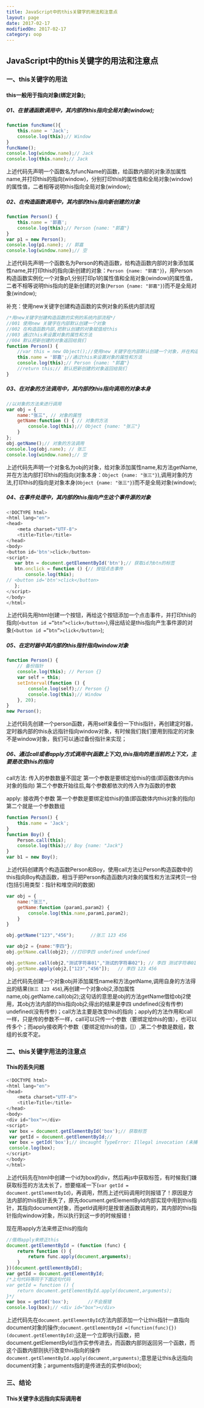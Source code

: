 ```yaml
---
title: JavaScript中的this关键字的用法和注意点
layout: page
date: 2017-02-17
modifiedOn: 2017-02-17
category: oop
---
```

## JavaScript中的this关键字的用法和注意点
### 一、this关键字的用法
#### this一般用于指向对象(绑定对象);
##### 01、在普通函数调用中，其内部的this指向全局对象(window);
```javascript
function funcName(){
    this.name = 'Jack';
    console.log(this);// Window
}
funcName();
console.log(window.name);// Jack
console.log(this.name);// Jack
```
上述代码先声明一个函数名为funcName的函数，给函数内部的对象添加属性name,并打印this的指向(window)，分别打印this的属性值和全局对象(window)的属性值，二者相等说明this指向全局对象(window);

##### 02、在构造函数调用中，其内部的this指向新创建的对象
```javascript
function Person() {
    this.name = '郭嘉';
    console.log(this);// Person {name: "郭嘉"}
}
var p1 = new Person();
console.log(p1.name); // 郭嘉
console.log(window.name);// 空
```
上述代码先声明一个函数名为Person的构造函数，给构造函数内部的对象添加属性name,并打印this的指向(新创建的对象：`Person {name: "郭嘉"}`)，用Person构造函数实例化一个对象p1,分别打印p1的属性值和全局对象(window)的属性值，二者不相等说明this指向的是新创建的对象(`Person {name: "郭嘉"}`)而不是全局对象(window);

补充：使用new关键字创建构造函数的实例对象的系统内部流程
```javascript
/*用new关键字创建构造函数的实例的系统内部流程*/
//001 使用new 关键字在内部默认创建一个对象
//002 在构造函数内部,把默认创建的对象赋值给this
//003 通过this来设置对象的属性和方法
//004 默认把新创建的对象返回给我们
function Person() {
    //var this = new Object();//使用new 关键字在内部默认创建一个对象，并在构造函数内部,把默认创建的对象赋值给this
    this.name = '郭嘉';//通过this来设置对象的属性和方法
    console.log(this);// Person {name: "郭嘉"}
    //return this;// 默认把新创建的对象返回给我们
}
```

##### 03、在对象的方法调用中，其内部的this指向调用的对象本身
```javascript
//以对象的方法来进行调用
var obj = {
    name:"张三", // 对象的属性
    getName:function () { // 对象的方法
        console.log(this);// Object {name: "张三"}
    }
};
obj.getName();// 对象的方法调用
console.log(obj.name); // 张三
console.log(window.name);// 空
```
上述代码先声明一个对象名为obj的对象，给对象添加属性name,和方法getName,并在方法内部打印this的指向(对象本身：`Object {name: "张三"}`),调用对象的方法,打印this的指向是对象本身(`Object {name: "张三"}`)而不是全局对象(window);

##### 04、在事件处理中，其内部的this指向产生这个事件源的对象
```javascript
<!DOCTYPE html>
<html lang="en">
<head>
    <meta charset="UTF-8">
    <title>Title</title>
</head>
<body>
<button id='btn'>click</button>
<script>
   var btn = document.getElementById('btn');// 获取id为btn的标签
   btn.onclick = function () {// 按钮点击事件
       console.log(this);
// <button id='btn'>click</button>
   };
</script>
</body>
</html>
```
上述代码先用html创建一个按钮，再给这个按钮添加一个点击事件，并打印this的指向(`<button id =”btn”>click</button>`),得出结论是this指向产生事件源的对象(`<button id =”btn”>click</button>`);

##### 05、在定时器中其内部的this指针指向window对象
```javascript
function Person() {
    // 备份指针
    console.log(this); // Person {}
    var self = this;
    setInterval(function () {
        console.log(self);// Person {}
        console.log(this);// Window
    }, 20);
}
new Person();
```
上述代码先创建一个person函数，再用self来备份一下this指针，再创建定时器，定时器内部的this永远指针指向window对象，有时候我们我们要用到指定的对象不是window对象，我们可以通过备份指针来实现；

##### 06、通过call或者apply方式调用中(函数上下文),this指向的是当前的上下文，主要是改变this的指向
call方法: 传入的参数数量不固定
第一个参数是要绑定给this的值(即函数体内this对象的指向)
第二个参数开始往后,每个参数都依次的传入作为函数的参数

apply: 接收两个参数
第一个参数是要绑定给this的值(即函数体内this对象的指向)
第二个就是一个参数数组
```javascript
function Person() {
    this.name = 'Jack';
}
function Boy() {
    Person.call(this);
    console.log(this);// Boy {name: "Jack"}
}
var b1 = new Boy();
```
上述代码创建两个构造函数Person和Boy，使用call方法让Person构造函数中的this指向Boy构造函数，相当于把Person构造函数内对象的属性和方法深拷贝一份(包括引用类型：指针和堆空间的数据)

```javascript
var obj = {
    name:"张三",
    getName:function (param1,param2) {
        console.log(this.name,param1,param2);
    }
}

obj.getName("123","456");      //张三 123 456

var obj2 = {name:"李四"};
obj.getName.call(obj2); //打印李四 undefined undefined

obj.getName.call(obj2,"测试字符串01","测试的字符串02"); // 李四 测试字符串01 测试的字符串02
obj.getName.apply(obj2,["123","456"]);   // 李四 123 456
```
上述代码先创建一个对象obj并添加属性name和方法getName,调用自身的方法得出的结果(`张三 123 456`),再创建一个对象obj2,添加属性name,obj.getName.call(obj2);这句话的意思是obj的方法getName借给obj2使用，其obj方法内部的this指向obj2;得出的结果是李四 undefined(没有传参)  undefined(没有传参)；call方法主要是改变this的指向；apply的方法作用和call一样，只是传的参数不一样，call可以只传一个参数（要绑定给this的值），也可以传多个；而apply接收两个参数（要绑定给this的值，[]）,第二个参数是数组，数组的长度不定。

### 二、this关键字用法的注意点
#### This的丢失问题
```javascript
<!DOCTYPE html>
<html lang="en">
<head>
    <meta charset="UTF-8">
    <title>Title</title>
</head>
<body>
<div id="box"></div>
<script>
 var box = document.getElementById('box');// 获取标签
 var getId = document.getElementById;//
 var box = getId('box');// Uncaught TypeError: Illegal invocation (未捕获的类型错误)
 console.log(box);
</script>
</body>
</html>
```
上述代码先在html中创建一个id为box的div，然后再js中获取标签，有时候我们嫌获取标签的方法太长了，想要缩减一下(`var getId = document.getElementById`)，再调用，然而上述代码调用时则报错了！原因是方法内部的this指针丢失了，原先document.getElementById内部实现中用到this指针，其指向document对象，而getId调用时是按普通函数调用的，其内部的this指针指向window对象，所以执行到这一步的时候报错！

现在用apply方法来修正this的指向
```javascript
//借用apply来修正this
document.getElementById = (function (func) {
    return function () {
        return func.apply(document,arguments);
    }
})(document.getElementById);
var getId = document.getElementById;
/*上句代码等同于下面这句代码
var getId = function () {
    return document.getElementById.apply(document,arguments);
}*/
var box = getId('box');       //不会报错
console.log(box);// <div id="box"></div>
```
上述代码先在`document.getElementById`方法内部添加一个让this指针一直指向document对象的操作;`document.getElementById =(function(func){})(document.getElementById)`;这是一个立即执行函数，把document.getElementById当作实参传进去，而函数内部则返回另一个函数，而这个函数内部则执行改变this指向的操作`document.getElementById.apply(document,arguments)`;意思是让this永远指向document对象；arguments指的是传进去的实参Id(box);

### 三、结论
#### This关键字永远指向实际调用者


